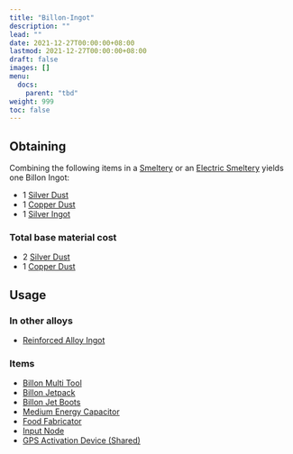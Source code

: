 ```yaml
---
title: "Billon-Ingot"
description: ""
lead: ""
date: 2021-12-27T00:00:00+08:00
lastmod: 2021-12-27T00:00:00+08:00
draft: false
images: []
menu: 
  docs:
    parent: "tbd"
weight: 999
toc: false
---
```


## Obtaining

Combining the following items in a [Smeltery](https://github.com/Slimefun/Slimefun4/wiki/Smeltery) or an [Electric Smeltery](https://github.com/Slimefun/Slimefun4/wiki/Electric-Smeltery) yields one Billon Ingot:

* 1 [Silver Dust](https://github.com/Slimefun/Slimefun4/wiki/Silver-Dust)
* 1 [Copper Dust](https://github.com/Slimefun/Slimefun4/wiki/Copper-Dust)
* 1 [Silver Ingot](https://github.com/Slimefun/Slimefun4/wiki/Silver-Ingot)

### Total base material cost

* 2 [Silver Dust](https://github.com/Slimefun/Slimefun4/wiki/Silver-Dust)
* 1 [Copper Dust](https://github.com/Slimefun/Slimefun4/wiki/Copper-Dust)

## Usage

### In other alloys

* [Reinforced Alloy Ingot](https://github.com/Slimefun/Slimefun4/wiki/Reinforced-Alloy-Ingot)

### Items

* [Billon Multi Tool](https://github.com/Slimefun/Slimefun4/wiki/Multi-Tools)
* [Billon Jetpack](https://github.com/Slimefun/Slimefun4/wiki/Jetpacks)
* [Billon Jet Boots](https://github.com/Slimefun/Slimefun4/wiki/Jet-Boots)
* [Medium Energy Capacitor](https://github.com/Slimefun/Slimefun4/wiki/Energy-Capacitors)
* [Food Fabricator](https://github.com/Slimefun/Slimefun4/wiki/Food-Fabricator)
* [Input Node](https://github.com/Slimefun/Slimefun4/wiki/Input-Node)
* [GPS Activation Device (Shared)](https://github.com/Slimefun/Slimefun4/wiki/GPS-Activation-Device)
